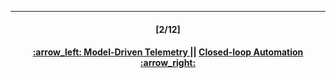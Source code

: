 ---
<h4 align="center">[2/12]</h4>
<h4 align="center"> <a href="/readme/3.md"> :arrow_left: Model-Driven Telemetry </a> || <a href="/readme/5.md"> Closed-loop Automation :arrow_right: </a> </h4>
